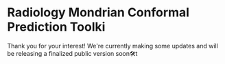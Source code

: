 # Radiology Mondrian Conformal Prediction Toolki

Thank you for your interest! We're currently making some updates and will be releasing a finalized public version soon🛠️t
